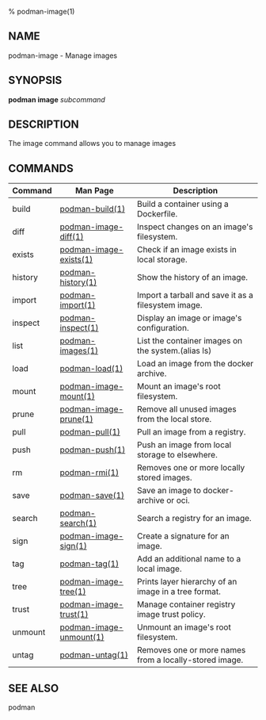 % podman-image(1)

## NAME
podman\-image - Manage images

## SYNOPSIS
**podman image** *subcommand*

## DESCRIPTION
The image command allows you to manage images

## COMMANDS

| Command  | Man Page                                        | Description                                                                 |
| -------- | ----------------------------------------------- | --------------------------------------------------------------------------- |
| build    | [podman-build(1)](podman-build.1.md)            | Build a container using a Dockerfile.                                       |
| diff     | [podman-image-diff(1)](podman-image-diff.1.md)  | Inspect changes on an image's filesystem.                                   |
| exists   | [podman-image-exists(1)](podman-image-exists.1.md) | Check if an image exists in local storage.                               |
| history  | [podman-history(1)](podman-history.1.md)        | Show the history of an image.                                               |
| import   | [podman-import(1)](podman-import.1.md)              | Import a tarball and save it as a filesystem image.                         |
| inspect  | [podman-inspect(1)](podman-inspect.1.md)            | Display an image or image's configuration.                                   |
| list     | [podman-images(1)](podman-images.1.md)              | List the container images on the system.(alias ls)                          |
| load     | [podman-load(1)](podman-load.1.md)                  | Load an image from the docker archive.                                      |
| mount    | [podman-image-mount(1)](podman-image-mount.1.md)    | Mount an image's root filesystem.                                           |
| prune    | [podman-image-prune(1)](podman-image-prune.1.md)    | Remove all unused images from the local store.                              |
| pull     | [podman-pull(1)](podman-pull.1.md)                  | Pull an image from a registry.                                              |
| push     | [podman-push(1)](podman-push.1.md)                  | Push an image from local storage to elsewhere.                              |
| rm       | [podman-rmi(1)](podman-rmi.1.md)                    | Removes one or more locally stored images.                                  |
| save     | [podman-save(1)](podman-save.1.md)                  | Save an image to docker-archive or oci.                                     |
| search   | [podman-search(1)](podman-search.1.md)              | Search a registry for an image.                                             |
| sign     | [podman-image-sign(1)](podman-image-sign.1.md)      | Create a signature for an image.                                            |
| tag      | [podman-tag(1)](podman-tag.1.md)                    | Add an additional name to a local image.                                    |
| tree     | [podman-image-tree(1)](podman-image-tree.1.md)      | Prints layer hierarchy of an image in a tree format.                        |
| trust    | [podman-image-trust(1)](podman-image-trust.1.md)    | Manage container registry image trust policy.                               |
| unmount   | [podman-image-unmount(1)](podman-image-unmount.1.md)  | Unmount an image's root filesystem.                                         |
| untag    | [podman-untag(1)](podman-untag.1.md)                | Removes one or more names from a locally-stored image.                      |

## SEE ALSO
podman
